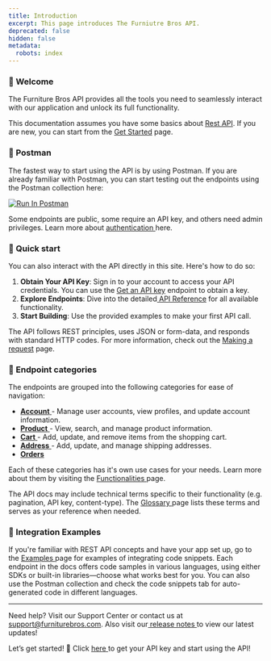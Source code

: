```yaml
---
title: Introduction
excerpt: This page introduces The Furniutre Bros API.
deprecated: false
hidden: false
metadata:
  robots: index
---
```

### 👋 Welcome

The Furniture Bros API provides all the tools you need to seamlessly interact with our application and unlock its full functionality.

This documentation assumes you have some basics about [Rest API](). If you are new, you can start from the [Get Started]() page.

### 🤖 Postman

The fastest way to start using the API is by using Postman. If you are already familiar with Postman, you can start testing out the endpoints using the Postman collection here:

[![Run In Postman](https://run.pstmn.io/button.svg)](https://god.gw.postman.com/run-collection/40166625-6cbe30e8-5760-4132-9411-55a3fa300d77?action=collection%2Ffork\&source=rip_markdown\&collection-url=entityId%3D40166625-6cbe30e8-5760-4132-9411-55a3fa300d77%26entityType%3Dcollection%26workspaceId%3D7fcc6d1e-d254-4162-98bf-8e40f5113547)

Some endpoints are public, some require an API key, and others need admin privileges. Learn more about [authentication ]()here.

### 🏃 Quick start

You can also interact with the API directly in this site. Here's how to do so:

1. **Obtain Your API Key**: Sign in to your account to access your API credentials. You can use the [Get an API key](https://docs.thefurniturebros.com/api-endpoints/account#auth-login) endpoint to obtain a key.
2. **Explore Endpoints**: Dive into the detailed[ API Reference](https://docs.thefurniturebros.com/api-endpoints) for all available functionality.
3. **Start Building**: Use the provided examples to make your first API call.

The API follows REST principles, uses JSON or form-data, and responds with standard HTTP codes. For more information, check out the [Making a request]() page.

### 📁 Endpoint categories

The endpoints are grouped into the following categories for ease of navigation:

* [**Account** ](https://docs.thefurniturebros.com/api-endpoints/account)- Manage user accounts, view profiles, and update account information.
* [**Product** ](https://docs.thefurniturebros.com/api-endpoints/product)- View, search, and manage product information.
* [**Cart** ](https://docs.thefurniturebros.com/api-endpoints/cart)- Add, update, and remove items from the shopping cart.
* [**Address** ](https://docs.thefurniturebros.com/api-endpoints/address)- Add, update, and manage shipping addresses.
* [**Orders**](https://docs.thefurniturebros.com/api-endpoints/orders)

Each of these categories has it's own use cases for your needs. Learn more about them by visiting the [Functionalities ]()page.

The API docs may include technical terms specific to their functionality (e.g. pagination, API key, content-type). The [Glossary ]()page lists these terms and serves as your reference when needed.

### 🌾 Integration Examples

If you're familiar with REST API concepts and have your app set up, go to the [Examples ]()page for examples of integrating code snippets. Each endpoint in the docs offers code samples in various languages, using either SDKs or built-in libraries—choose what works best for you. You can also use the Postman collection and check the code snippets tab for auto-generated code in different languages.

***

Need help? Visit our Support Center or contact us at [support@furniturebros.com](mailto:support@furniturebros.com). Also visit our[ release notes ](https://docs.thefurniturebros.com/introduction/release-notes)to view our latest updates!

Let’s get started! 🚀 Click [here ]()to get your API key and start using the API!